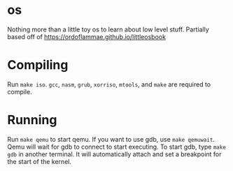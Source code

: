 # os
Nothing more than a little toy os to learn about low level stuff. Partially based off of https://ordoflammae.github.io/littleosbook

# Compiling
Run `make iso`. `gcc`, `nasm`, `grub`, `xorriso`, `mtools`, and `make` are required to compile.

# Running
Run `make qemu` to start qemu. If you want to use gdb, use `make qemuwait`. Qemu will wait for gdb to connect to start executing. To start gdb, type `make gdb` in another terminal. It will automatically attach and set a breakpoint for the start of the kernel. 
